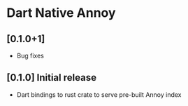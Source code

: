 # Dart Native Annoy

## [0.1.0+1]

* Bug fixes

## [0.1.0] Initial release

* Dart bindings to rust crate to serve pre-built Annoy index
